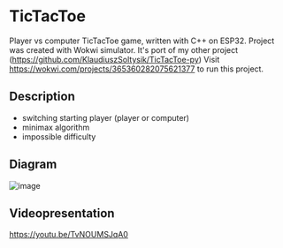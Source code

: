 # TicTacToe
Player vs computer TicTacToe game, written with C++ on ESP32. Project was created with Wokwi simulator. It's port of my other project (https://github.com/KlaudiuszSoltysik/TicTacToe-py) Visit https://wokwi.com/projects/365360282075621377 to run this project.
## Description
- switching starting player (player or computer)
- minimax algorithm
- impossible difficulty
## Diagram
![image](https://github.com/KlaudiuszSoltysik/TicTacToe-cpp/assets/109976941/94ced71d-b8d3-4912-b4a8-afecca44ab58)
## Videopresentation
https://youtu.be/TvNOUMSJqA0

